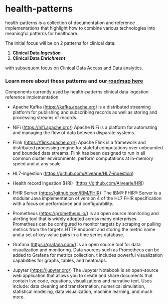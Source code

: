 # health-patterns
health-patterns is a collection of documentation and reference implementations that highlight how to combine various technologies into meaningful patterns for healthcare.


The initial focus will be on 2 patterns for clinical data:
1) **Clinical Data _Ingestion_**
2) **Clinical Data _Enrichment_**

with subsequent focus on Clinical Data Access and Data analytics.  

### Learn more about these patterns and our [roadmap here](docs/roadmap.md)



Components currently used by health-patterns clinical data ingestion reference implementation


- Apache Kafka (https://kafka.apache.org/ is a distributed streaming platform for publishing and subscribing records as well as storing and processing streams of records.  


- NiFi (https://nifi.apache.org/) Apache NiFi is a platform for automating and managing the flow of data between disparate systems. 


- Flink (https://flink.apache.org/) Apache Flink is a framework and distributed processing engine for stateful computations over unbounded and bounded data streams. Flink has been designed to run in all common cluster environments, perform computations at in-memory speed and at any scale.


- HL7-ingestion (https://github.com/Alvearie/HL7-ingestion)


- Health record ingestion (HRI)  (https://github.com/Alvearie/HRI)


- FHIR Server (https://github.com/IBM/FHIR)  The IBM® FHIR® Server is a modular Java implementation of version 4 of the HL7 FHIR specification with a focus on performance and configurability.


- Prometheus (https://prometheus.io/) is an open source monitoring and alerting tool that is widely adopted across many enterprises. Prometheus can be configured to monitor targets by scraping or pulling metrics from the target’s HTTP endpoint and storing the metric name and a set of key-value pairs in a time series database.


- Grafana (https://grafana.com/) is an open source tool for data visualization and monitoring. Data sources such as Prometheus can be added to Grafana for metrics collection. t includes powerful visualization capabilities for graphs, tables, and heatmaps. 


- Jupyter (https://jupyter.org/) The Jupyter Notebook is an open-source web application that allows you to create and share documents that contain live code, equations, visualizations and narrative text. Uses include: data cleaning and transformation, numerical simulation, statistical modeling, data visualization, machine learning, and much more.



